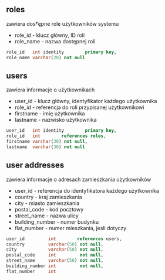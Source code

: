 ## roles
zawiera dos†ępne role użytkowników systemu

- role_id - klucz główny, ID roli
- role_name - nazwa dostępnej roli

```sql
role_id   int identity        primary key,
role_name varchar(20) not null
```

## users
zawiera informacje o użytkownikach

- user_id - klucz główny, identyfikator każdego użytkownika
- role_id - referencja do roli przypisanej użytkownikowi
- firstname - imię użytkownika
- lastname - nazwisko użytkownika

```sql
user_id   int identity        primary key,
role_id   int        references roles,
firstname varchar(30) not null,
lastname  varchar(30) not null
```

## user addresses
zawiera informacje o adresach zamieszkania użytkowników

- user_id - referencja do identyfikatora każdego użytkownika
- country - kraj zamieszkania
- city - miasto zamieszkania
- postal_code - kod pocztowy
- street_name - nazwa ulicy
- building_number - numer budynku
- flat_number - numer mieszkania, jesli dotyczy

```sql
user_id         int        references users,
country         varchar(50) not null,
city            varchar(50) not null,
postal_code     int         not null,
street_name     varchar(50) not null,
building_number int         not null,
flat_number     int
```
